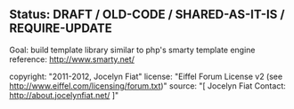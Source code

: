 Status: DRAFT / OLD-CODE / SHARED-AS-IT-IS / REQUIRE-UPDATE
---------------
Goal: build template library similar to php's smarty template engine
reference: http://www.smarty.net/


copyright: "2011-2012, Jocelyn Fiat"
license: "Eiffel Forum License v2 (see http://www.eiffel.com/licensing/forum.txt)"
source: "[
		Jocelyn Fiat
		Contact: http://about.jocelynfiat.net/
	]"
